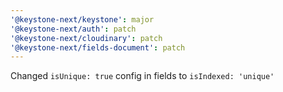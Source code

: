 ```yaml
---
'@keystone-next/keystone': major
'@keystone-next/auth': patch
'@keystone-next/cloudinary': patch
'@keystone-next/fields-document': patch
---
```


Changed `isUnique: true` config in fields to `isIndexed: 'unique'`
